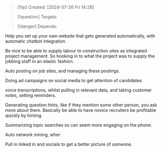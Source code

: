 
>[!tip] Created: [2024-07-26 Fri 14:28]

>[!question] Targets: 

>[!danger] Depends: 

Help you set up your own website that gets generated automatically, with automatic chatbot integration.

Be nice to be able to supply labour to construction sites as integrated project management.
So hooking in to what the project was to supply the jobbing staff in an elastic fashion.

Auto posting on job sites, and managing these postings.

Doing ad campaigns on social media to get attention of candidates.

voice transcriptions, whilst pulling in relevant data, and taking customer notes, setting reminders.

Generating question hints, like if they mention some other person, you ask more about them.
Basically be able to have novice recruiters be profitable quickly by hinting.

Summarizing topic searches so can seem more engaging on the phone.

Auto network mining, wher

Pull in linked in and socials to get a better picture of someone.